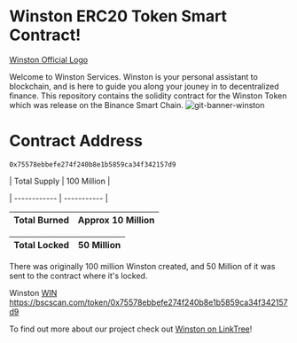 # Winston ERC20 Token Smart Contract!

[Winston Official Logo](https://user-images.githubusercontent.com/29209354/182711343-592f511c-6228-4559-871a-0572d4487995.png)

Welcome to Winston Services. Winston is your personal assistant to blockchain, and is here to guide you along your jouney in to decentralized finance.
This repository contains the solidity contract for the Winston Token which was release on the Binance Smart Chain.
![git-banner-winston](https://user-images.githubusercontent.com/29209354/181920678-af427326-cdc5-4e10-8db5-c5c4ff64cb2d.png)
# Contract Address 
    
    0x75578ebbefe274f240b8e1b5859ca34f342157d9

| Total Supply | 100 Million |

| ------------ | ----------- |

| Total Burned | Approx 10 Million |
| ------------ | ----------------- |

| Total Locked | 50 Million |
| ------------ | ---------- |

There was originally 100 million Winston created, and 50 Million of it was sent to the contract where it's locked.

 Winston  [WIN](https://bscscan.com/token/0x75578ebbefe274f240b8e1b5859ca34f342157d9) https://bscscan.com/token/0x75578ebbefe274f240b8e1b5859ca34f342157d9
 
 To find out more about our project check out [Winston on LinkTree](https://linktr.ee/winston.services)!
